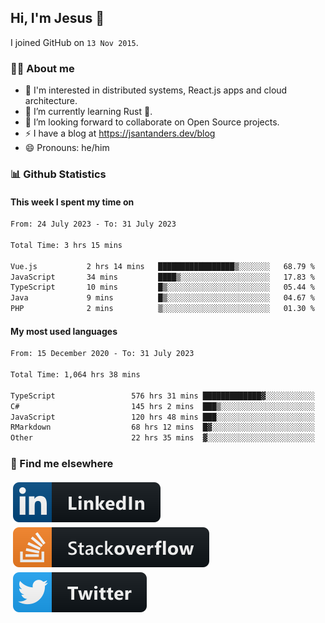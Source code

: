## Hi, I'm Jesus 👋

I joined GitHub on `13 Nov 2015`.

<!-- Talking about you -->

### 👨‍💻 About me

- 👦 I'm interested in distributed systems, React.js apps and cloud architecture.
- 🌱 I’m currently learning Rust 🦀.
- 👯 I’m looking forward to collaborate on Open Source projects.
- ⚡️ I have a blog at <https://jsantanders.dev/blog>
- 😄 Pronouns: he/him

### 📊 Github Statistics

#### This week I spent my time on

<!--START_SECTION:weekly-->

```txt
From: 24 July 2023 - To: 31 July 2023

Total Time: 3 hrs 15 mins

Vue.js           2 hrs 14 mins   █████████████████▒░░░░░░░   68.79 %
JavaScript       34 mins         ████▒░░░░░░░░░░░░░░░░░░░░   17.83 %
TypeScript       10 mins         █▒░░░░░░░░░░░░░░░░░░░░░░░   05.44 %
Java             9 mins          █▒░░░░░░░░░░░░░░░░░░░░░░░   04.67 %
PHP              2 mins          ▒░░░░░░░░░░░░░░░░░░░░░░░░   01.30 %
```

<!--END_SECTION:weekly-->

#### My most used languages

<!--START_SECTION:alltime-->

```txt
From: 15 December 2020 - To: 31 July 2023

Total Time: 1,064 hrs 38 mins

TypeScript                 576 hrs 31 mins █████████████▓░░░░░░░░░░░   54.15 %
C#                         145 hrs 2 mins  ███▒░░░░░░░░░░░░░░░░░░░░░   13.62 %
JavaScript                 120 hrs 48 mins ███░░░░░░░░░░░░░░░░░░░░░░   11.35 %
RMarkdown                  68 hrs 12 mins  █▓░░░░░░░░░░░░░░░░░░░░░░░   06.41 %
Other                      22 hrs 35 mins  ▓░░░░░░░░░░░░░░░░░░░░░░░░   02.12 %
```

<!--END_SECTION:alltime-->

### 📢 Find me elsewhere

<p>
  <a target="_blank" href="https://linkedin.com/in/jsantanders">
    <img src="https://github.com/jsantanders/jsantanders/blob/master/img/linkedin.svg" alt="LinkedIn" style="vertical-align:top; margin:4px">
  </a>
  
  <a target="_blank" href="https://stackoverflow.com/users/7318331/jesus-santander">
    <img src="https://github.com/jsantanders/jsantanders/blob/master/img/stackoverflow.svg" alt="StackOverflow" style="vertical-align:top; margin:4px">
  </a>
  
  <a target="_blank" href="http://twitter.com/jsantanders">
    <img src="https://github.com/jsantanders/jsantanders/blob/master/img/twitter.svg" alt="Twitter" style="vertical-align:top; margin:4px">
  </a>
</p>
